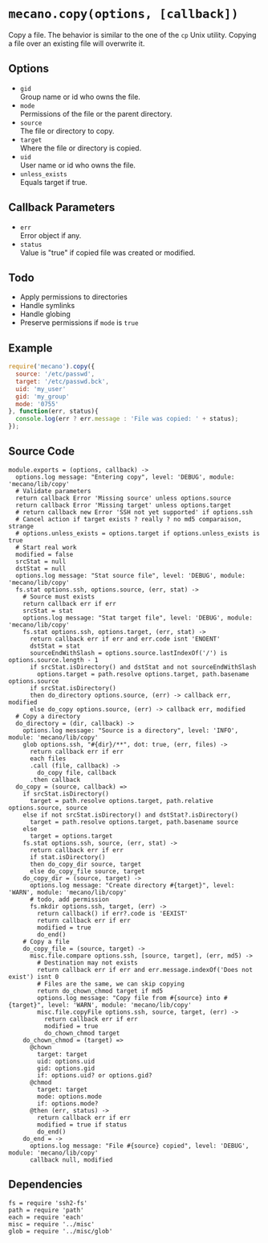 
# `mecano.copy(options, [callback])`

Copy a file. The behavior is similar to the one of the `cp`
Unix utility. Copying a file over an existing file will
overwrite it.

## Options

*   `gid`   
    Group name or id who owns the file.   
*   `mode`   
    Permissions of the file or the parent directory.   
*   `source`   
    The file or directory to copy.   
*   `target`   
    Where the file or directory is copied.   
*   `uid`   
    User name or id who owns the file.   
*   `unless_exists`   
    Equals target if true.   

## Callback Parameters

*   `err`   
    Error object if any.   
*   `status`   
    Value is "true" if copied file was created or modified.   

## Todo

*   Apply permissions to directories
*   Handle symlinks
*   Handle globing
*   Preserve permissions if `mode` is `true`

## Example

```js
require('mecano').copy({
  source: '/etc/passwd',
  target: '/etc/passwd.bck',
  uid: 'my_user'
  gid: 'my_group'
  mode: '0755'
}, function(err, status){
  console.log(err ? err.message : 'File was copied: ' + status);
});
```

## Source Code

    module.exports = (options, callback) ->
      options.log message: "Entering copy", level: 'DEBUG', module: 'mecano/lib/copy'
      # Validate parameters
      return callback Error 'Missing source' unless options.source
      return callback Error 'Missing target' unless options.target
      # return callback new Error 'SSH not yet supported' if options.ssh
      # Cancel action if target exists ? really ? no md5 comparaison, strange
      # options.unless_exists = options.target if options.unless_exists is true
      # Start real work
      modified = false
      srcStat = null
      dstStat = null
      options.log message: "Stat source file", level: 'DEBUG', module: 'mecano/lib/copy'
      fs.stat options.ssh, options.source, (err, stat) ->
        # Source must exists
        return callback err if err
        srcStat = stat
        options.log message: "Stat target file", level: 'DEBUG', module: 'mecano/lib/copy'
        fs.stat options.ssh, options.target, (err, stat) ->
          return callback err if err and err.code isnt 'ENOENT'
          dstStat = stat
          sourceEndWithSlash = options.source.lastIndexOf('/') is options.source.length - 1
          if srcStat.isDirectory() and dstStat and not sourceEndWithSlash
            options.target = path.resolve options.target, path.basename options.source
          if srcStat.isDirectory()
          then do_directory options.source, (err) -> callback err, modified
          else do_copy options.source, (err) -> callback err, modified
      # Copy a directory
      do_directory = (dir, callback) ->
        options.log message: "Source is a directory", level: 'INFO', module: 'mecano/lib/copy'
        glob options.ssh, "#{dir}/**", dot: true, (err, files) ->
          return callback err if err
          each files
          .call (file, callback) ->
            do_copy file, callback
          .then callback
      do_copy = (source, callback) =>
        if srcStat.isDirectory()
          target = path.resolve options.target, path.relative options.source, source
        else if not srcStat.isDirectory() and dstStat?.isDirectory()
          target = path.resolve options.target, path.basename source
        else
          target = options.target
        fs.stat options.ssh, source, (err, stat) ->
          return callback err if err
          if stat.isDirectory()
          then do_copy_dir source, target
          else do_copy_file source, target
        do_copy_dir = (source, target) ->
          options.log message: "Create directory #{target}", level: 'WARN', module: 'mecano/lib/copy'
          # todo, add permission
          fs.mkdir options.ssh, target, (err) ->
            return callback() if err?.code is 'EEXIST'
            return callback err if err
            modified = true
            do_end()
        # Copy a file
        do_copy_file = (source, target) ->
          misc.file.compare options.ssh, [source, target], (err, md5) ->
            # Destination may not exists
            return callback err if err and err.message.indexOf('Does not exist') isnt 0
            # Files are the same, we can skip copying
            return do_chown_chmod target if md5
            options.log message: "Copy file from #{source} into #{target}", level: 'WARN', module: 'mecano/lib/copy'
            misc.file.copyFile options.ssh, source, target, (err) ->
              return callback err if err
              modified = true
              do_chown_chmod target
        do_chown_chmod = (target) =>
          @chown
            target: target
            uid: options.uid
            gid: options.gid
            if: options.uid? or options.gid?
          @chmod
            target: target
            mode: options.mode
            if: options.mode?
          @then (err, status) ->
            return callback err if err
            modified = true if status
            do_end()
        do_end = ->
          options.log message: "File #{source} copied", level: 'DEBUG', module: 'mecano/lib/copy'
          callback null, modified

## Dependencies

    fs = require 'ssh2-fs'
    path = require 'path'
    each = require 'each'
    misc = require '../misc'
    glob = require '../misc/glob'
